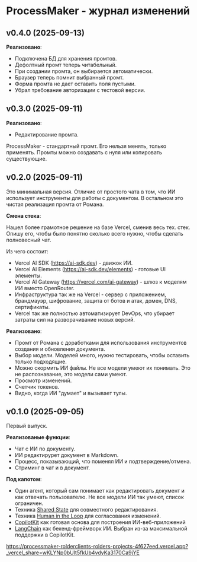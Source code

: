 # ProcessMaker - журнал изменений

## v0.4.0 (2025-09-13)

**Реализовано**:

- Подключена БД для хранения промтов.
- Дефолтный промт теперь читабельный.
- При создании промта, он выбирается автоматически.
- Браузер теперь помнит выбранный промт.
- Форма промта не дает оставить поля пустыми.
- Убрал требование авторизации с тестовой версии.

## v0.3.0 (2025-09-11)

**Реализовано**:

- Редактирование промта.

ProcessMaker - стандартный промт. Его нельзя менять, только применять. Промты можно создавать с нуля или копировать существующие.

## v0.2.0 (2025-09-11)

Это минимальная версия. Отличие от простого чата в том, что ИИ использует инструменты для работы с документом. В остальном это чистая реализация промта от Романа.

**Смена стека**:

Нашел более грамотное решение на базе Vercel, сменив весь тех. стек. Опишу его, чтобы было понятно сколько всего нужно, чтобы сделать полновесный чат.

Из чего состоит:

- Vercel AI SDK (https://ai-sdk.dev) - движок ИИ.
- Vercel AI Elements (https://ai-sdk.dev/elements) - готовые UI элементы.
- Vercel AI Gateway (https://vercel.com/ai-gateway) - шлюз к моделям ИИ вместо OpenRouter.
- Инфраструктура так же на Vercel - сервер с приложением, брандмауэр, шифрование, защита от ботов и атак, домен, DNS, сертификаты.
- Vercel так же полностью автоматизирует DevOps, что убирает затраты сил на разворачивание новых версий.

**Реализовано**:

- Промт от Романа с доработками для использования инструментов создания и обновления документа.
- Выбор модели. Моделей много, нужно тестировать, чтобы оставить только подходящие.
- Можно скормить ИИ файлы. Не все модели умеют их понимать. Это не распознавание, это модели сами умеют.
- Просмотр изменений.
- Счетчик токенов.
- Видно, когда ИИ "думает" и вызывает тулы.

## v0.1.0 (2025-09-05)

Первый выпуск.

**Реализованые функции**:

- Чат с ИИ по документу.
- ИИ редактирурет документ в Markdown.
- Процесс, показывающий, что поменял ИИ и подтверждение/отмена.
- Стриминг в чат и в документ.

**Под капотом**:

- Один агент, который сам понимает как редактировать документ и как отвечать пользователю. Не все модели ИИ так умеют, список ограничен.
- Техника [Shared State](https://docs.copilotkit.ai/langgraph/shared-state) для совместного редактирования.
- Техника [Human in the Loop](https://docs.copilotkit.ai/langgraph/human-in-the-loop) для согласования изменений.
- [CopilotKit](https://www.copilotkit.ai/) как готовая основа для построения ИИ-веб-приложений
- [LangChain](https://www.langchain.com/) как бекенд-фреймворк ИИ. Выбран из-за максимальной поддержки в CopilotKit.

https://processmaker-rolderclients-rolders-projects-4f627eed.vercel.app?_vercel_share=wKLYNp0bUlt5fkUb4vdyKa3170Ca9jYE
